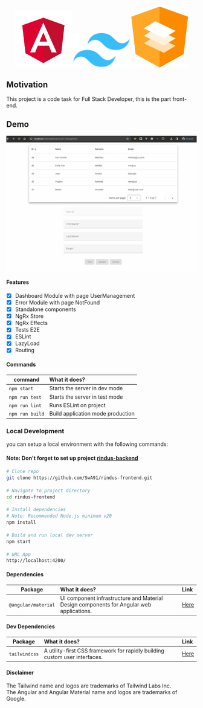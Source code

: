 <p align="center">
    <img src="src/assets/preview/angular.png" width="150">
    <img src="src/assets/preview/tailwindcss.svg" width="150">
    <img src="src/assets/preview/material.png" width="150">
</p>

## Motivation

This project is a code task for Full Stack Developer, this is the part front-end.

## Demo

<p>
  <img alt="Preview" src="src/assets/preview/preview.gif">
</p>

#### Features

- [x] Dashboard Module with page UserManagement
- [x] Error Module with page NotFound
- [x] Standalone components
- [x] NgRx Store
- [x] NgRx Effects
- [x] Tests E2E
- [x] ESLint
- [x] LazyLoad
- [x] Routing

#### Commands

| command                   | What it does?                                 |
| ------------------------- | :-------------------------------------------- |
| `npm start`               | Starts the server in dev mode                 |
| `npm run test`            | Starts the server in test mode                |
| `npm run lint`            | Runs ESLint on project                        |
| `npm run build`           | Build application mode production             |

### Local Development

you can setup a local environment with the following commands:
#### Note: Don't forget to set up project [rindus-backend](https://github.com/SwA91/rindus-backend.git)

```bash
# Clone repo
git clone https://github.com/SwA91/rindus-frontend.git

# Navigate to project directory
cd rindus-frontend

# Install dependencies
# Note: Recommended Node.js minimum v20
npm install

# Build and run local dev server
npm start

# URL App
http://localhost:4200/
```

#### Dependencies

| Package            | What it does?                                                                               | Link                                                   |
| ------------------ | :------------------------------------------------------------------------------------------ | :----------------------------------------------------- |
| `@angular/material` | UI component infrastructure and Material Design components for Angular web applications. | [Here](https://www.npmjs.com/package/@angular/material) |


#### Dev Dependencies

| Package                       | What it does?                                                                                            | Link                                                              |
| ----------------------------- | :------------------------------------------------------------------------------------------------------- | :---------------------------------------------------------------- |
| `tailwindcss`                 | A utility-first CSS framework for rapidly building custom user interfaces.                               | [Here](https://www.npmjs.com/package/tailwindcss)                 |


#### Disclaimer

The Tailwind name and logos are trademarks of Tailwind Labs Inc.
<br>
The Angular and Angular Material name and logos are trademarks of Google.
